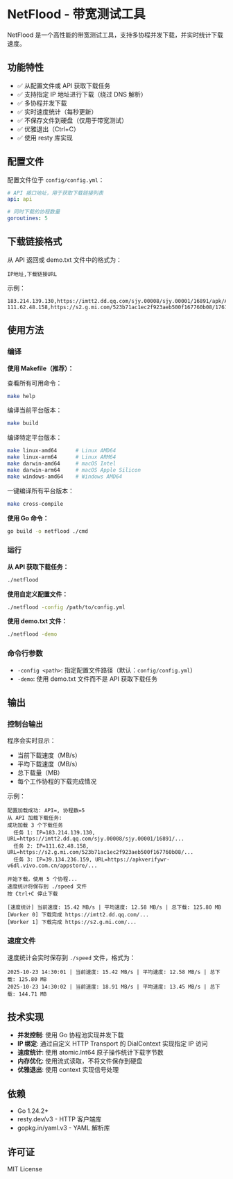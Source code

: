 # NetFlood - 带宽测试工具

NetFlood 是一个高性能的带宽测试工具，支持多协程并发下载，并实时统计下载速度。

## 功能特性

- ✅ 从配置文件或 API 获取下载任务
- ✅ 支持指定 IP 地址进行下载（绕过 DNS 解析）
- ✅ 多协程并发下载
- ✅ 实时速度统计（每秒更新）
- ✅ 不保存文件到硬盘（仅用于带宽测试）
- ✅ 优雅退出（Ctrl+C）
- ✅ 使用 resty 库实现

## 配置文件

配置文件位于 `config/config.yml`：

```yaml
# API 接口地址，用于获取下载链接列表
api: api

# 同时下载的协程数量
goroutines: 5
```

## 下载链接格式

从 API 返回或 demo.txt 文件中的格式为：

```
IP地址,下载链接URL
```

示例：
```
183.214.139.130,https://imtt2.dd.qq.com/sjy.00008/sjy.00001/16891/apk/A3607F63DD5A13C26A276D5141032ED0.apk
111.62.48.158,https://s2.g.mi.com/523b71ac1ec2f923aeb500f167760b08/1761574912/download/AppStore/com.tencent.hyrzol.apk
```

## 使用方法

### 编译

**使用 Makefile（推荐）：**

查看所有可用命令：
```bash
make help
```

编译当前平台版本：
```bash
make build
```

编译特定平台版本：
```bash
make linux-amd64      # Linux AMD64
make linux-arm64      # Linux ARM64
make darwin-amd64     # macOS Intel
make darwin-arm64     # macOS Apple Silicon
make windows-amd64    # Windows AMD64
```

一键编译所有平台版本：
```bash
make cross-compile
```

**使用 Go 命令：**
```bash
go build -o netflood ./cmd
```

### 运行

**从 API 获取下载任务：**
```bash
./netflood
```

**使用自定义配置文件：**
```bash
./netflood -config /path/to/config.yml
```

**使用 demo.txt 文件：**
```bash
./netflood -demo
```

### 命令行参数

- `-config <path>`: 指定配置文件路径（默认：`config/config.yml`）
- `-demo`: 使用 demo.txt 文件而不是 API 获取下载任务

## 输出

### 控制台输出

程序会实时显示：
- 当前下载速度（MB/s）
- 平均下载速度（MB/s）
- 总下载量（MB）
- 每个工作协程的下载完成情况

示例：
```
配置加载成功: API=, 协程数=5
从 API 加载下载任务: 
成功加载 3 个下载任务
  任务 1: IP=183.214.139.130, URL=https://imtt2.dd.qq.com/sjy.00008/sjy.00001/16891/...
  任务 2: IP=111.62.48.158, URL=https://s2.g.mi.com/523b71ac1ec2f923aeb500f167760b08/...
  任务 3: IP=39.134.236.159, URL=https://apkverifywr-v6dl.vivo.com.cn/appstore/...

开始下载，使用 5 个协程...
速度统计将保存到 ./speed 文件
按 Ctrl+C 停止下载

[速度统计] 当前速度: 15.42 MB/s | 平均速度: 12.58 MB/s | 总下载: 125.80 MB
[Worker 0] 下载完成 https://imtt2.dd.qq.com/...
[Worker 1] 下载完成 https://s2.g.mi.com/...
```

### 速度文件

速度统计会实时保存到 `./speed` 文件，格式为：

```
2025-10-23 14:30:01 | 当前速度: 15.42 MB/s | 平均速度: 12.58 MB/s | 总下载: 125.80 MB
2025-10-23 14:30:02 | 当前速度: 18.91 MB/s | 平均速度: 13.45 MB/s | 总下载: 144.71 MB
```

## 技术实现

- **并发控制**: 使用 Go 协程池实现并发下载
- **IP 绑定**: 通过自定义 HTTP Transport 的 DialContext 实现指定 IP 访问
- **速度统计**: 使用 atomic.Int64 原子操作统计下载字节数
- **内存优化**: 使用流式读取，不将文件保存到硬盘
- **优雅退出**: 使用 context 实现信号处理

## 依赖

- Go 1.24.2+
- resty.dev/v3 - HTTP 客户端库
- gopkg.in/yaml.v3 - YAML 解析库

## 许可证

MIT License

